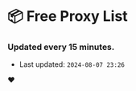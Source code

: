 # :package: Free Proxy List
### Updated every 15 minutes.

- Last updated: `2024-08-07 23:26`

:heart:

